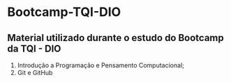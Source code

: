 # Bootcamp-TQI-DIO
## Material utilizado durante o estudo do Bootcamp da TQI - DIO

1. Introdução a Programação e Pensamento Computacional;
2. Git e GitHub
